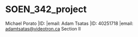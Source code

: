 # SOEN_342_project
Michael Porato |ID:  |email: 
Adam Tsatas |ID: 40251718 |email: adamtsatas@videotron.ca
Section II
